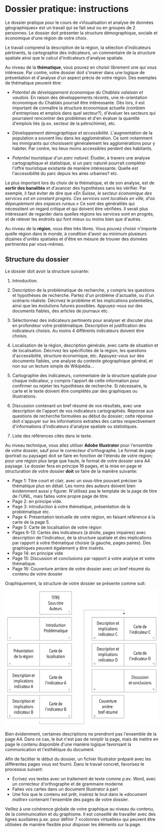 # Dossier pratique: instructions

Le dossier pratique pour le cours de «Visualisation et analyse de données géographiques» est un travail qui se fait seul ou en groupes de 2 personnes. Le dossier doit présenter la structure démographique, sociale et économique d'une région de votre choix.

Le travail comprend la description de la région, la sélection d'indicateurs pértinents, la cartographie des indicateurs, un commentaire de la structure spatiale ainsi que le calcul d'indicateurs d'analyse spatiale.

Au niveau de la **thématique**, vous pouvez en choisir librement une qui vous intéresse. Par contre, votre dossier doit s'insérer dans une logique de présentation et d'analyse d'un aspect précis de votre région. Des exemples de thématique peuvent être:  

* *Potentiel de développement économique du Chablais valaisan et vaudois.*  En raison des développements récents, une ré-orientation économique du Chablais pourrait être intéressante. Dès lors, il est important de connaître la structure économique actuelle (combien d'entreprises et emplois dans quel secteur?), d'évaluer les secteurs qui pourraient rencontrer des problèmes et d'en évaluer la quantité d'emplois liés (p.ex. secteur de la pétrochimie), etc.

* *Développement démographique et accessibilité*. L'augmentation de la population a souvent lieu dans les agglomération. Ce sont notamment les immigrants qui choisissent généralement les agglomérations pour y habiter. Par contre, les lieux moins accessibles perdent des habitants.

* *Potentiel touristique d'un parc naturel*. Étudier, à travers une analyse cartographique et statistique, si un parc naturel pourrait compléter l'offre touristique existante de manière intéressante. Quelle est l'accessibilité du parc depuis les aires urbaines? etc.

Le plus important lors du choix de la thématique, et de son analyse, est de **sortir des banalités** et d'avancer des hypothèses sans les vérifier. Par exemple, il faut éviter de dire que *«En Suisse, le secteur économique des services est en constant progrès. Ces services sont localisés en ville, d'où dépeuplement des espaces ruraux.»* Ce sont des généralités qui nécessitent un regard critique et qui doivent être vérifiées. Il serait plus intéressant de regarder dans quelles régions les services sont en progrès, et de relever les endroits qui font mieux ou moins bien que d'autres.

Au niveau de la **région**, vous êtes très libres. Vous pouvez choisir n'importe quelle région dans le monde, à condition d'avoir au minimum plusieurs dizaines d'unités spatiales et d'être en mesure de trouver des données pertinentes par vous-mêmes.



## Structure du dossier

Le dossier doit avoir la structure suivante:

1. Introduction.

2. Description de la problématique de recherche, y compris les questions et hypothèses de recherche. Partez d'un problème d'actualité, ou d'un scénario réaliste. Décrivez le problème et les implications potentielles, ainsi que les évolutions futures possibles. Appuyez-vous sur des documents fiables, des articles de journaux etc.

3. Sélectionnez des indicateurs pertinents pour analyser et discuter plus en profondeur votre problématique. Description et justification des indicateurs choisis. Au moins 4 différents indicateurs doivent être choisis.

4. Localisation de la région, description générale, avec carte de situation et de localisation. Décrivez les spécificités de la région, les questions d'accessibilité, structure économique, etc. Appuyez-vous sur des documents fiables, une analyse du contexte géographique général, et non sur un lecture simple de Wikipédia…

5. Cartographie des indicateurs, commentaire de la structure spatiale pour chaque indicateur, y compris l'apport de cette information pour confirmer ou rejeter les hypothèses de recherche. Si nécessaire, la carte et le texte doivent être complétés par des graphiques ou illustrations.

6. Discussion contenant un bref résumé de vos résultats, avec une description de l'apport de vos indicateurs cartographiés. Réponse aux questions de recherche formulées au début du dossier; cette réponse doit s'appuyer sur les informations extraites des cartes respectivement d'informations d'indicateurs d'analyse spatiale ou statistiques.

7. Liste des références cités dans le texte.


Au niveau technique, vous allez utiliser **Adobe Illustrator** pour l'ensemble de votre dossier, sauf pour le correcteur d'orthographe. Le format de page (portrait ou paysage) doit se faire en fonction de l'étendu de votre région; pour une région plus large que haute, le format de votre dossier sera A4 paysage. Le dossier fera en principe 16 pages, et la mise en page et structuration de votre dossier **doit** se faire de la manière suivante:

* Page 1: Titre court et clair, avec un sous-titre pouvant préciser la thématique plus en détail. Les noms des auteurs doivent bien évidemment aussi y figurer. N'utilisez pas le template de la page de titre de l'UNIL, mais faites votre propre page de titre.
* Page 2: en principe vide.
* Page 3: introduction à votre thématique, présentation de la problématique etc.
* Page 4: Présentation textuelle de votre région, en faisant référence à la carte de la page 5.
* Page 5: Carte de localisation de votre région
* Pages 6-13: Cartes des indicateurs (à droite, pages impaires) avec description de l'indicateur, de la structure spatiale et des implications par rapport à votre thématique choisie (à gauche, pages paires). Des graphiques peuvent également y être insérés.
* Page 14: en principe vide
* Page 15: Discussion et conclusions par rapport à votre analyse et votre thématique.
* Page 16: Couverture arrière de votre dossier avec un bref résumé du contenu de votre dossier

Graphiquement, la structure de votre dossier se présente comme suit:

![Figure 1: Structure du dossier](figures/structure-dossier.png)

Bien évidemment, certaines descriptions ne prendront pas l'ensemble de la page A4. Dans ce cas, le but n'est pas de remplir la page, mais de mettre en page le contenu disponible d'une manière logique favorisant la communication et l'esthétique du document.

Afin de faciliter le début du dossier, un fichier Illustrator préparé avec les différentes pages vous est fourni. Dans le travail concret, favorisez le processus suivant:

* Écrivez vos textes avec un traitement de texte comme p.ex. Word, avec un correcteur d'orthographe et de grammaire moderne
* Faites vos cartes dans un document Illustrator à part
* Une fois que le contenu est prêt, insérez le tout dans le *«document maître»* contenant l'ensemble des pages de votre dossier.

Veillez à une cohérence globale de votre graphique au niveau du contenu, de la communication et du graphisme. Il est conseillé de travailler avec des lignes auxiliaires p.ex. pour définir 7 «colonnes virtuelles» qui peuvent être utilisées de manière flexible pour disposer les éléments sur la page.
